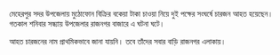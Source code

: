 মেহেরপুর সদর উপজেলায় মুঠোফোন বিক্রির বকেয়া টাকা চাওয়া নিয়ে দুই পক্ষের সংঘর্ষে চারজন আহত হয়েছেন। গতকাল শনিবার সন্ধ্যায় উপজেলার রাজনগর বাজারে এ ঘটনা ঘটে।

আহত চারজনের নাম প্রাথমিকভাবে জানা যায়নি। তবে তাঁদের সবার বাড়ি রাজনগর এলাকায়।

